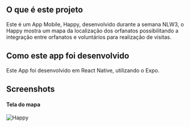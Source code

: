 ## O que é este projeto
Este é um App Mobile, Happy, desenvolvido durante a semana NLW3, o Happy mostra um mapa da localização dos orfanatos possibilitando a integração entre orfanatos e voluntários para realização de visitas.

## Como este app foi desenvolvido
Este App foi desenvolvido em React Native, utilizando o Expo.

## Screenshots


#### Tela do mapa
<img src="" alt="Happy">